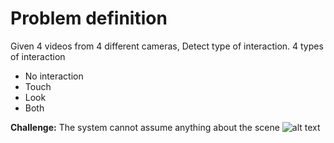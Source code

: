 # Problem definition
Given 4 videos from 4 different cameras, Detect type of interaction.
4 types of interaction
- No interaction
- Touch
- Look
- Both

<b>Challenge:</b> The system cannot assume anything about the scene
![alt text](https://preview.ibb.co/bEQ93o/Screen_Shot_2018_07_24_at_11_25_30.png)
